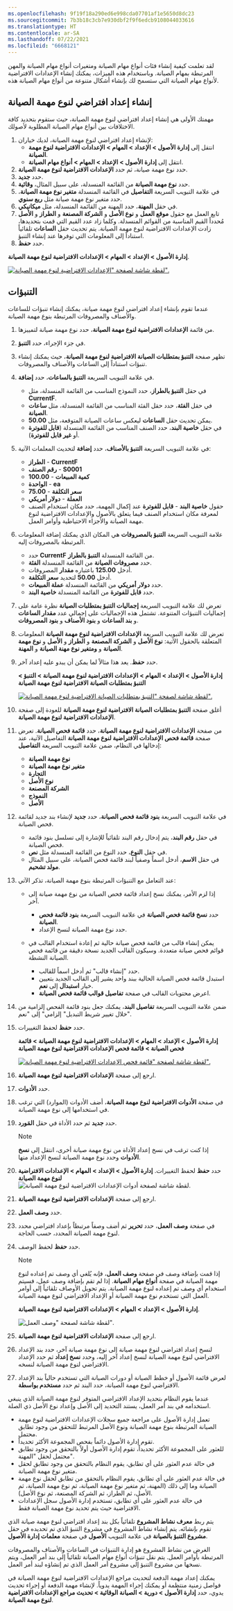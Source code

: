 ```yaml
---
ms.openlocfilehash: 9f19f18a290ed6e998cda07701af1e5650d8dc23
ms.sourcegitcommit: 7b3b18c3cb7e930dbf2f9f6edcb9108044033616
ms.translationtype: HT
ms.contentlocale: ar-SA
ms.lasthandoff: 07/22/2021
ms.locfileid: "6668121"
---
```

لقد تعلمت كيفية إنشاء فئات أنواع مهام الصيانة ومتغيرات أنواع مهام الصيانة والمهن المرتبطة بمهام الصيانة. وباستخدام هذه الميزات، يمكنك إنشاء الإعدادات الافتراضية لأنواع مهام الصيانة التي ستسمح لك بإنشاء أشكال متنوعة من أنواع مهام الصيانة هذه. 

## <a name="create-a-maintenance-job-type-default"></a>إنشاء إعداد افتراضي لنوع مهمة الصيانة
مهمتك الأولى هي إنشاء إعداد افتراضي لنوع مهمة الصيانة، حيث ستقوم بتحديد كافة الاختلافات بين أنواع مهام الصيانة المطلوبة لأصولك.

1.  لإنشاء إعداد افتراضي لنوع مهمة الصيانة، لديك خياران:
    - انتقل إلى **إدارة الأصول > الإعداد > المهام > الإعدادات الافتراضية لنوع مهمة الصيانة**.
    - انتقل إلى **إدارة الأصول > الإعداد > المهام > أنواع مهام الصيانة**.
2.  حدد نوع مهمة صيانة، ثم حدد **الإعدادات الافتراضية لنوع مهمة الصيانة**.
3.  حدد **جديد**.
4.  حدد **نوع مهمة الصيانة** من القائمة المنسدلة، على سبيل المثال، **وقائية**. 
5.  في علامة التبويب السريعة **التفاصيل** في القائمة المنسدلة **متغير نوع مهمة الصيانة**، حدد متغير نوع مهمة صيانة مثل ‏‫**ربع سنوي**‬.
6.  في حقل **المهنة**، حدد المهنة من القائمة المنسدلة، مثل **ميكانيكي**.
7.  تابع العمل مع حقول **موقع العمل** و **نوع الأصل** و **الشركة المصنعة** و **الطراز** و **الأصل** مُحدداً القيم المناسبة من القوائم المنسدلة. وكلما زاد عدد القيم التي قمت بتحديدها، زادت الإعدادات الافتراضية لنوع مهمة الصيانة.
يتم تحديث حقل **الساعات** تلقائياً استناداً إلى المعلومات التي توفرها عند إنشاء التنبؤ.
8.  حدد **حفظ**.

**إدارة الأصول > الإعداد > المهام > الإعدادات الافتراضية لنوع مهمة الصيانة**.
 
[![لقطة شاشة لصفحة "الإعدادات الافتراضية لنوع مهمة الصيانة".](../media/maintenance-job-type-default-ss.png)](../media/maintenance-job-type-default-ss.png#lightbox)



## <a name="forecasts"></a>التنبؤات
عندما تقوم بإنشاء إعداد افتراضي لنوع مهمة صيانة، يمكنك إنشاء تنبؤات للساعات والأصناف والمصروفات المرتبطة بنوع مهمة الصيانة.

1.  من قائمة **الإعدادات الافتراضية لنوع مهمة الصيانة**، حدد نوع مهمة صيانة لتمييزها.
2.  في جزء الإجراء، حدد **التنبؤ**.
3.  تظهر صفحة **التنبؤ بمتطلبات الصيانة الافتراضية لنوع مهمة الصيانة**، حيث يمكنك إنشاء تنبؤات استناداً إلى الساعات والأصناف والمصروفات. 
4.  في علامة التبويب السريعة **التنبؤ بالساعات**، حدد **إضافة**.
    - في حقل **التنبؤ بالطراز**، حدد النموذج المناسب من القائمة المنسدلة، مثل **CurrentF‎**.
    - في حقل **الفئة**، حدد حقل الفئة المناسب من القائمة المنسدلة، مثل **ساعات الصيانة**.
    - يمكن تحديث حقل **الساعات** ليعكس ساعات الصيانة المتوقعة، مثل **50.00**.
    - في حقل **خاصية البند**، حدد الصنف المناسب من القائمة المنسدلة (**قابل للفوترة** أو **غير قابل للفوترة**).
5.  في علامة التبويب السريعة **التنبؤ بالأصناف**، حدد **إضافة** لتحديث المعلمات الآتية:
    - **الطراز** - **CurrentF** 
    - **رقم الصنف** - **S0001** 
    - **كمية المبيعات** - **100.00**
    - **الواحدة** - **ea**
    - **سعر التكلفة** - **75.00**
    - **العملة** - **دولار أمريكي** 
    - حقول **خاصية البند** - **قابل للفوترة** عند إكمال المهمة، حدد مكان استخدام الصنف لمعرفة مكان استخدام الصنف فيما يتعلق بالأصول والإعدادات الافتراضية لنوع مهمة الصيانة والأجزاء الاحتياطية وأوامر العمل.
6.  علامة التبويب السريعة **التنبؤ بالمصروفات** هي المكان الذي يمكنك إضافة المعلومات المرتبطة بالمصروفات إليه. 
    - حدد **CurrentF‎** من القائمة المنسدلة **التنبؤ بالطراز**.
    - حدد **مصروفات الصيانة** من القائمة المنسدلة **الفئة**.
    - أدخل **125.00** باعتباره **مقدار** المصروفات.
    - أدخل **50.00** لتحديد **سعر التكلفة**.
    - حدد **دولار أمريكي** من القائمة المنسدلة **عملة المبيعات**.
    - حدد **قابل للفوترة** من القائمة المنسدلة **خاصية البند**.

7. تعرض لك علامة التبويب السريعة **إجماليات التنبؤ بمتطلبات الصيانة** نظرة عامة على إجماليات التنبؤات المتنوعة. تشتمل هذه الإجماليات على إجمالي عدد **مقدار الساعات** و **بند الساعات** و **بنود الأصناف** و **بنود المصروفات**. 
8. تعرض لك علامة التبويب السريعة **الإعدادات الافتراضية لنوع مهمة الصيانة** المعلومات المتعلقة بالحقول الآتية: **نوع الأصل** و **الشركة المصنعة** و **الطراز** و **الأصل** و **نوع مهمة الصيانة** و **ومتغير نوع مهنة الصيانة** و **المهنة**.
7.  حدد **حفظ**. يعد هذا مثالاً لما يمكن أن يبدو عليه إعداد آخر.

    **إدارة الأصول > الإعداد > المهام > الإعدادات الافتراضية لنوع مهمة الصيانة > التنبؤ > ‬‏‫التنبؤ بمتطلبات الصيانة الافتراضية لنوع مهمة الصيانة**

    [![لقطة شاشة لصفحة "ا‬لتنبؤ بمتطلبات الصيانة الافتراضية لنوع مهمة الصيانة".](../media/maintenance-job-type-default-forecast-ssm.png)](../media/maintenance-job-type-default-forecast-ssm.png#lightbox)
 

8.  أغلق صفحة **ا‬لتنبؤ بمتطلبات الصيانة الافتراضية لنوع مهمة الصيانة** للعودة إلى صفحة **الإعدادات الافتراضية لنوع مهمة الصيانة**.
9.  من صفحة **الإعدادات الافتراضية لنوع مهمة الصيانة**، حدد **قائمة فحص الصيانة**.
تعرض صفحة **قائمة فحص الإعدادات الافتراضية لنوع مهمة الصيانة** التفاصيل الآتية، عند إدخالها في النظام، ضمن علامة التبويب السريعة **التفاصيل**:
    - **نوع مهمة الصيانة**
    - **متغير نوع مهمة الصيانة**
    - **التجارة**
    - **نوع الأصل**
    - **الشركة المصنعة**
    - **النموذج**
    - **الأصل**
10. في علامة التبويب السريعة **بنود قائمة فحص الصيانة**، حدد **جديد** لإنشاء بند جديد لقائمة فحص الصيانة.
    - في حقل **رقم البند**، يتم إدخال رقم البند تلقائياً للإشارة إلى تسلسل بنود قائمة فحص الصيانة. 
    - في حقل **النوع**، حدد النوع من القائمة المنسدلة مثل **نص**.
    - في حقل **الاسم**، أدخل اسماً وصفياً لبند قائمة فحص الصيانة، على سبيل المثال **مولد تشحيم**.
11. عند التعامل مع التنبؤات المرتبطة بنوع مهمة الصيانة، تذكر الآتي: 

    - إذا لزم الأمر، يمكنك نسخ إعداد قائمة فحص الصيانة من نوع مهمة صيانة إلى آخر. 
        - حدد **نسخ قائمة فحص الصيانة** في علامة التبويب السريعة **بنود قائمة فحص الصيانة**. 
        - حدد نوع مهمة الصيانة لنسخ الإعداد.  
    
    - يمكن إنشاء قالب من قائمة فحص صيانة حالية ثم إعادة استخدام القالب في قوائم فحص صيانة متعددة. وسيكون القالب الجديد نسخة دقيقة من قائمة فحص الصيانة النشطة. 

        - حدد "إنشاء قالب" ثم أدخل اسماً للقالب. 
        - استبدل قائمة فحص الصيانة الحالية ببند واحد يشير إلى القالب الجديد بتعيين خيار **استبدال** إلى **نعم**. 
        - اعرض محتويات القالب في صفحة **تفاصيل قوالب قائمة فحص الصيانة**.
11. ضمن علامة التبويب السريعة **تفاصيل البند**، يمكنك جعل بنود قائمة الفحص إلزامية من خلال تغيير شريط التبديل" إلزامي" إلى "نعم". 
12. حدد **حفظ** لحفظ التغييرات.

    **إدارة الأصول > الإعداد > المهام > الإعدادات الافتراضية لنوع مهمة الصيانة > قائمة فحص الصيانة > قائمة فحص الإعدادات الافتراضية لنوع مهمة الصيانة**
 
    [![لقطة شاشة لصفحة "قائمة فحص الإعدادات الافتراضية لنوع مهمة الصيانة".](../media/maintenance-job-type-defaults-checklist.png)](../media/maintenance-job-type-defaults-checklist.png#lightbox)
13. ارجع إلى صفحة **الإعدادات الافتراضية لنوع مهمة الصيانة**.
14. حدد **الأدوات**.
15. في صفحة **الأدوات الافتراضية لنوع مهمة الصيانة**، أضف الأدوات (الموارد) التي ترغب في استخدامها إلى نوع مهمة الصيانة. 
16. حدد **جديد** ثم حدد الأداة في حقل **المَورد**.
    > [!NOTE]
    > إذا كنت ترغب في نسخ إعداد الأداة من نوع مهمة صيانة أخرى، انتقل إلى **نسخ الأدوات** وحدد نوع مهمة الصيانة لنسخ الإعداد منها.
16. حدد **حفظ** لحفظ التغييرات.
    **إدارة الأصول > الإعداد > المهام > الإعدادات الافتراضية لنوع مهمة الصيانة**
    ![لقطة شاشة لصفحة أدوات الإعدادات الافتراضية لنوع مهمة الصيانة.](../media/maintenance-job-type-defaults-tools-ss.png)
17. ارجع إلى صفحة **الإعدادات الافتراضية لنوع مهمة الصيانة**.
18. حدد **وصف العمل**.
19. في صفحة **وصف العمل**، حدد **تحرير** ثم أضف وصفاً مرتبطاً بإعداد افتراضي محدد لنوع مهمة الصيانة المحدد، حسب الحاجة.
20. حدد **حفظ** لحفظ الوصف.
    > [!NOTE]
    > إذا قمت بإضافة وصف في صفحة **وصف العمل**، فإنه يُلغي أي وصف تم إعداده لنوع مهمة الصيانة في صفحة **أنواع مهام الصيانة**. إذا لم تقم بإضافة وصف عمل، فسيتم استخدام أي وصف تم إعداده لنوع مهمة الصيانة. يتم تحويل الأوصاف تلقائياً إلى أوامر العمل التي تستخدم نوع مهمة الصيانة أو الإعداد الافتراضي لنوع مهمة الصيانة.

    **إدارة الأصول > الإعداد > المهام > الإعدادات الافتراضية لنوع مهمة الصيانة**.
    
    ![لقطة شاشة لصفحة "وصف العمل".](../media/work-description-ss.png)

21. ارجع إلى صفحة **الإعدادات الافتراضية لنوع مهمة الصيانة**.
22. لنسخ إعداد افتراضي لنوع مهمة صيانة إلى نوع مهمة صيانة آخر، حدد بند الإعداد الافتراضي لنوع مهمة الصيانة لنسخ إعداد آخر إليه، وحدد **نسخ إعداد** ثم حدد الإعداد الافتراضي لنوع مهمة الصيانة لنسخه.
23. لعرض قائمة الأصول أو خطط الصيانة أو دورات الصيانة التي تستخدم حالياً بند الإعداد الافتراضي لنوع مهمة الصيانة، حدد البند ثم حدد **مستخدم بواسطة**.


عندما يقوم النظام بتحديد الإعداد الافتراضي المتوفر لنوع مهمة الصيانة الذي ينبغي استخدامه في بند أمر العمل، يستند التحديد إلى الأصل وإعداد نوع الأصل ذي الصلة. 

- تعمل إدارة الأصول على مراجعة جميع سجلات الإعدادات الافتراضية لنوع مهمة الصيانة المرتبطة بنوع مهمة الصيانة ونوع الأصل المرتبط للتحقق من وجود تطابق محتمل. 
- تقوم إدارة الأصول دائماً بفحص المجموعة الأكثر تحديداً.
- للعثور على المجموعة الأكثر تحديداً، تقوم إدارة الأصول أولاً بالتحقق من وجود تطابق محتمل لحقل "المهنة". 
- في حالة عدم العثور على أي تطابق، يقوم النظام بالتحقق من وجود تطابق لحقل متغير نوع مهمة الصيانة. 
- في حالة عدم العثور على أي تطابق، يقوم النظام بالتحقق من تطابق لحقل نوع مهمة الصيانة وما إلى ذلك (المهنة، ثم متغير نوع مهمة الصيانة، ثم نوع مهمة الصيانة، ثم الأصل، ثم الطراز، ثم الشركة المصنعة، ثم نوع الأصل). 
- في حالة عدم العثور على أي تطابق، تستخدم إدارة الأصول سجل الإعدادات الافتراضية حيث يتم تحديد نوع مهمة الصيانة فقط.

يتم ربط **معرف نشاط المشروع** تلقائياً بكل بند إعداد افتراضي لنوع مهمة صيانة الذي تقوم بإنشائه. يتم إنشاء نشاط المشروع في مشروع التنبؤ الذي تم تحديده في حقل **مشروع التنبؤ بالصيانة** في علامة التبويب **الأصول** في صفحة **معلمات إدارة الأصول**. 

الغرض من نشاط المشروع هو إدارة التنبؤات في الساعات والأصناف والمصروفات المرتبطة بأوامر العمل. يتم نقل تنبؤات أنواع مهام الصيانة تلقائياً إلى بند أمر العمل، ويتم نسخها من مشروع التنبؤ إلى مشروع أمر العمل الذي تم إنشاؤه لبند أمر العمل. 

يمكنك إعداد مهمة الدفعة لتحديث مراجع الإعدادات الافتراضية لنوع مهمة الصيانة في فواصل زمنية منتظمة أو يمكنك إجراء المهمة يدوياً. لإنشاء مهمة الدفعة أو إجراء تحديث يدوي، حدد **إدارة الأصول > دورية > الصيانة الوقائية > تحديث مراجع الإعدادات الافتراضية لنوع مهمة الصيانة**.

